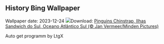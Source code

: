 ## History Bing Wallpaper
Wallpaper date: 2023-12-24
![](https://www.bing.com/th?id=OHR.FestivusPenguins_PT-BR8893075864_UHD.jpg&w=1000)Download: [Pinguins Chinstrap, Ilhas Sandwich do Sul, Oceano Atlântico Sul (© Jan Vermeer/Minden Pictures)](https://www.bing.com/th?id=OHR.FestivusPenguins_PT-BR8893075864_UHD.jpg)

Auto get programm by LtgX
